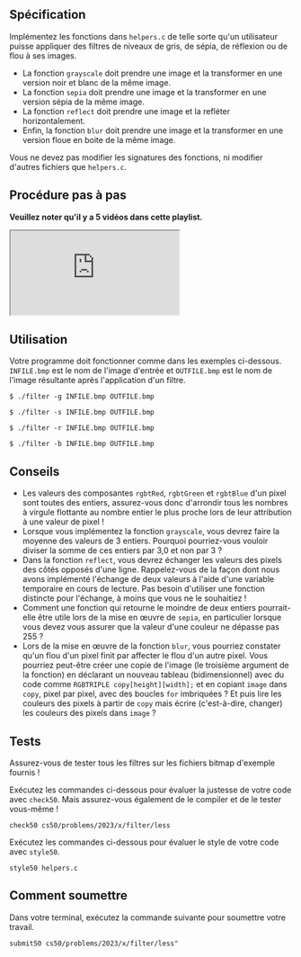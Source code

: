 Spécification
-------------

Implémentez les fonctions dans `helpers.c` de telle sorte qu'un utilisateur puisse appliquer des filtres de niveaux de gris, de sépia, de réflexion ou de flou à ses images.

*   La fonction `grayscale` doit prendre une image et la transformer en une version noir et blanc de la même image.
*   La fonction `sepia` doit prendre une image et la transformer en une version sépia de la même image.
*   La fonction `reflect` doit prendre une image et la refléter horizontalement.
*   Enfin, la fonction `blur` doit prendre une image et la transformer en une version floue en boite de la même image.

Vous ne devez pas modifier les signatures des fonctions, ni modifier d'autres fichiers que `helpers.c`.

Procédure pas à pas
--------------------

**Veuillez noter qu'il y a 5 vidéos dans cette playlist.**

<div class="ratio ratio-16x9" data-video=""><iframe allow="accelerometer; autoplay; encrypted-media; gyroscope; picture-in-picture" allowfullscreen="" class="border" data-video="" src="https://www.youtube.com/embed/K0v9byp9jd0?modestbranding=0&amp;rel=0&amp;showinfo=1&amp;list=PLhQjrBD2T3837jmUt0ep7Tpmnxdv9NVut"></iframe></div>


Utilisation
-----------

Votre programme doit fonctionner comme dans les exemples ci-dessous. `INFILE.bmp` est le nom de l'image d'entrée et `OUTFILE.bmp` est le nom de l'image résultante après l'application d'un filtre.

```
$ ./filter -g INFILE.bmp OUTFILE.bmp
```
```
$ ./filter -s INFILE.bmp OUTFILE.bmp
```
```
$ ./filter -r INFILE.bmp OUTFILE.bmp
```
```
$ ./filter -b INFILE.bmp OUTFILE.bmp
```

Conseils
--------

* Les valeurs des composantes `rgbtRed`, `rgbtGreen` et `rgbtBlue` d'un pixel sont toutes des entiers, assurez-vous donc d'arrondir tous les nombres à virgule flottante au nombre entier le plus proche lors de leur attribution à une valeur de pixel !
* Lorsque vous implémentez la fonction `grayscale`, vous devrez faire la moyenne des valeurs de 3 entiers. Pourquoi pourriez-vous vouloir diviser la somme de ces entiers par 3,0 et non par 3 ?
* Dans la fonction `reflect`, vous devrez échanger les valeurs des pixels des côtés opposés d'une ligne. Rappelez-vous de la façon dont nous avons implémenté l'échange de deux valeurs à l'aide d'une variable temporaire en cours de lecture. Pas besoin d'utiliser une fonction distincte pour l'échange, à moins que vous ne le souhaitiez !
* Comment une fonction qui retourne le moindre de deux entiers pourrait-elle être utile lors de la mise en œuvre de `sepia`, en particulier lorsque vous devez vous assurer que la valeur d'une couleur ne dépasse pas 255 ?
* Lors de la mise en œuvre de la fonction `blur`, vous pourriez constater qu'un flou d'un pixel finit par affecter le flou d'un autre pixel. Vous pourriez peut-être créer une copie de l'image (le troisième argument de la fonction) en déclarant un nouveau tableau (bidimensionnel) avec du code comme `RGBTRIPLE copy[height][width];` et en copiant `image` dans `copy`, pixel par pixel, avec des boucles `for` imbriquées ? Et puis lire les couleurs des pixels à partir de `copy` mais écrire (c'est-à-dire, changer) les couleurs des pixels dans `image` ?

Tests
-----

Assurez-vous de tester tous les filtres sur les fichiers bitmap d'exemple fournis !

Exécutez les commandes ci-dessous pour évaluer la justesse de votre code avec `check50`. Mais assurez-vous également de le compiler et de le tester vous-même !

    check50 cs50/problems/2023/x/filter/less
    

Exécutez les commandes ci-dessous pour évaluer le style de votre code avec `style50`.

    style50 helpers.c
    

Comment soumettre
-----------------

Dans votre terminal, exécutez la commande suivante pour soumettre votre travail.

    submit50 cs50/problems/2023/x/filter/less"